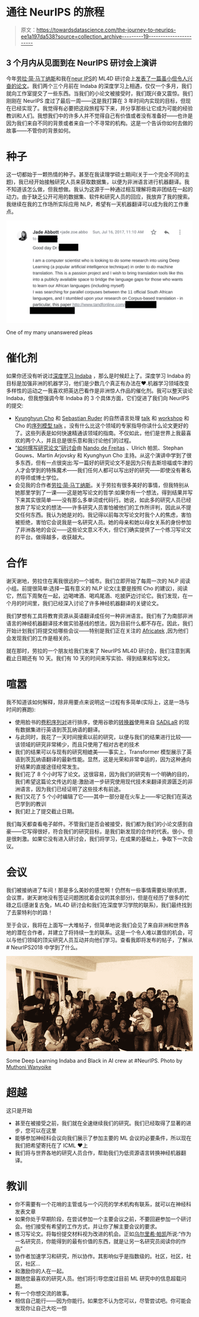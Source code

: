 # 通往 NeurIPS 的旅程

> 原文：<https://towardsdatascience.com/the-journey-to-neurips-ee1a197da538?source=collection_archive---------19----------------------->

## 3 个月内从见面到在 NeurIPS 研讨会上演讲

今年[劳拉·简·马丁纳斯](https://medium.com/u/d2775a566698?source=post_page-----ee1a197da538--------------------------------)和我在[neur IPS](https://sites.google.com/view/ml4d-nips-2018)的 ML4D 研讨会上[发表了一篇虽小但令人兴奋的论文](https://arxiv.org/abs/1811.05467)。我们两个三个月前在 Indaba 的深度学习上相遇，仅仅一个多月，我们就向工作室提交了一些东西。当我们的小论文被接受时，我们既兴奋又震惊。我们刚刚在 NeurIPS 度过了最后一周——这是我打算在 3 年时间内实现的目标，但现在已经实现了。我觉得有必要把这段旅程写下来，并分享那些让它成为可能的经验教训和人们。我想我们中的许多人并不觉得自己有价值或者没有准备好——也许是因为我们来自不同的背景或者来自一个不寻常的机构。这是一个告诉你如何去做的故事——不管你的背景如何。

# 种子

这一切都始于一颗热情的种子。甚至在我读理学硕士期间(关于一个完全不同的主题)，我已经开始接触研究人员来获取数据集，以便为非洲语言进行机器翻译。我不知道该怎么做，但我想做。我认为这源于一种通过相互理解将南非团结在一起的动力。由于缺乏公开可用的数据集、软件和研究人员的回应，我放弃了我的搜索。我继续在我的工作场所实际应用 NLP，希望有一天机器翻译可以成为我的工作重点。

![](img/a0e9b1fdb6a854b710a48995c7ad59ab.png)

One of my many unanswered pleas

# 催化剂

如果你还没有听说过[深度学习 Indaba](https://medium.com/@alienelf/an-open-letter-to-the-deep-learning-indaba-team-2723ec0ae0a8) ，那么是时候赶上了。深度学习 Indaba 的目标是加强非洲的机器学习，他们是少数几个真正有办法在❤.机器学习领域改变多样性的运动之一我喜欢把英达巴看作是非洲惊人作品的催化剂。我可以整天谈论 Indaba，但我想强调今年 Indaba 的 3 个具体方面，它们促进了我们向 NeurIPS 的提交:

*   [Kyunghyun Cho](https://medium.com/u/7d9c005997e9?source=post_page-----ee1a197da538--------------------------------) 和 [Sebastian Ruder](https://medium.com/u/e3999e445181?source=post_page-----ee1a197da538--------------------------------) 的自然语言处理 [talk](https://www.youtube.com/watch?v=Vm6vsQfuqNU&t=2929s) 和 [workshop](https://www.youtube.com/watch?v=sGVi4gb90zk) 和 Cho 的[序列模型 talk](https://www.youtube.com/watch?v=0c6yAT7d0d0) 。没有什么比这个领域的专家指导你读什么论文更好的了。这些列表是如何快速精通该领域的指南。不仅如此，他们是世界上我最喜欢的两个人，并且总是很乐意和我讨论他们的过程。
*   [“如何撰写研究论文”研讨会](http://www.deeplearningindaba.com/uploads/1/0/2/6/102657286/research-paper-writing.pdf)由 [Nando de Freitas](http://@NandoDF) 、Ulrich 帕凯、Stephan Gouws、Martin Arjovsky 和 Kyunghyun Cho 主持。从这个演讲中学到了很多东西，但有一点很突出:写一篇好的研究论文不是因为只有去斯坦福或牛津的人才会学到的特殊魔术——我们任何人都可以写出好的研究——即使没有著名的导师或博士学位。
*   会见我的合作者[劳拉·简·马丁纳斯](https://medium.com/u/d2775a566698?source=post_page-----ee1a197da538--------------------------------)。关于劳拉有很多美好的事情，但我特别从她那里学到了一课——这是她写论文的哲学:如果你有一个想法，得到结果并写下来其实很简单——没有那么多单词或代码行。她说，如此多的研究人员已经放弃了写论文的想法——许多研究人员害怕被他们的工作所评判，因此从不提交任何东西。我认为她是对的。我记得以前每次写论文时我个人的焦虑，害怕被拒绝，害怕它会说我是一名研究人员。她的母亲和她以母女关系的身份参加了非洲各地的会议——这些论文意义不大，但它们确实提供了一个练习写论文的平台。做得越多，收获越大。

# 合作

谢天谢地，劳拉住在离我很远的一个城市。我们立即开始了每周一次的 NLP 阅读小组。前提很简单:选择一篇有意义的 NLP 论文(主要是按照 Cho 的建议)，阅读它，然后下周聚在一起，边喝啤酒、喝鸡尾酒、吃披萨边讨论它。我们发现，在一个月的时间里，我们已经深入讨论了许多神经机器翻译的关键论文。

我们梦想有工具将教育资源从英语翻译成任何一种非洲语言。我们有了为南部非洲语言的神经机器翻译技术做实验基线的想法，因为目前什么都不存在。因此，我们开始计划我们将提交给哪些会议——特别是我们正在关注的 [Africatek](http://africatek.org/) ,因为他们会发现我们的工作是相关的。

就在那时，劳拉的一个朋友给我们发来了 NeurIPS ML4D 研讨会，我们注意到离截止日期还有 10 天。我们有 10 天的时间来写实验、得到结果和写论文。

# 喧嚣

我不知道该如何解释，除非用要点来说明这一过程有多简单(实际上，这是一场与时间的赛跑):

*   使用脸书的[卷积序列对](https://arxiv.org/pdf/1705.03122.pdf)进行排序，使用谷歌的[转换器](https://arxiv.org/abs/1706.03762)使用来自 [SADiLaR](https://repo.sadilar.org/) 的现有数据集进行英语到茨瓦纳语的翻译。
*   与此同时，我花了一天时间搜索以前的研究，以便与我们的结果进行比较——该领域的研究非常稀少，而且只使用了相对古老的技术
*   我们的结果可以与现有的研究相媲美——事实上，Transformer 模型展示了英语到茨瓦纳语翻译的最新性能。显然，这是光荣和非常幸运的，因为这种通向好结果的直接途径经常发生。
*   我们花了 8 个小时写了论文。这很容易，因为我们的研究有一个明确的目的，我们希望这篇论文传达的是:激励进一步研究使用现代技术来翻译资源匮乏的非洲语言，因为我们已经证明了这些技术有前途。
*   我们又花了 5 个小时编辑了它——其中一部分是在火车上——牢记我们在英达巴学到的教训
*   我们赶上了提交截止日期。

我们每天都查看电子邮件。不管我们是否会被接受，我们都为我们的小论文感到自豪——它写得很好，符合我们的研究目标，是我们新发现的合作的代表。很小，但是很刺激。如果它没有进入研讨会，我们将学习，在成果的基础上，争取下一次会议。

# 会议

我们被接纳进了车间！那是多么美妙的感觉啊！仍然有一些事情需要处理(机票，会议票，谢天谢地没有签证问题困扰着会议的其余部分)，但是在经历了很多的忙碌之后(感谢复古兔，ML4D 研讨会和我们在深度学习学院的联系)，我们最终找到了去蒙特利尔的路！

至于会议，我将在上面写一大堆帖子，但简单地说:我们会见了来自非洲和世界各地的潜在合作者，并建立了将持续一生的联系。这是一个令人难以置信的机会，可以与他们领域的顶尖研究人员互动并向他们学习。查看我即将发布的帖子，了解从# NeurIPS2018 中学到了什么。

![](img/ca2bc8579dde3d6bd0c2e9202db06062.png)

Some Deep Learning Indaba and Black in AI crew at #NeurIPS. Photo by [Muthoni Wanyoike](https://medium.com/u/4487b764337a?source=post_page-----ee1a197da538--------------------------------)

# 超越

这只是开始

*   甚至在被接受之前，我们就在全速继续我们的研究。我们已经取得了显著的进步，您可以在这里
*   能够参加神经科会议向我们展示了参加主要的 ML 会议的必要条件，所以现在我们把希望寄托在了 ICML ❤上
*   我们将与世界各地的研究人员合作，帮助我们为低资源语言转换神经机器翻译。

# 教训

*   你不需要有一个花哨的主管或与一个闪亮的学术机构有联系，就可以在神经科发表文章
*   如果你处于早期阶段，在尝试参加一个主要会议之前，不要回避参加一个研讨会。他们接受有希望的工作方式，并让你了解主要会议的要求。
*   练习写论文。将每份提交材料视为改进的机会。正如[乌尔里希·帕凯](https://twitter.com/ulrichpaquet)所说:“作为一名研究员，你能得到的最有价值的东西，就是让另一名研究员阅读你的作品”
*   协作者加速学习和研究，所以协作。其影响似乎是指数级的。社区，社区，社区，社区…
*   和激励你的人在一起。
*   跟随您最喜欢的研究人员。他们将引导您度过目前 ML 研究中的信息超载问题。
*   有一个你想交流的故事。
*   相信自己能行——因为你能行。如果您不认为您可以，尽管尝试吧。你可能会发现你让自己大吃一惊